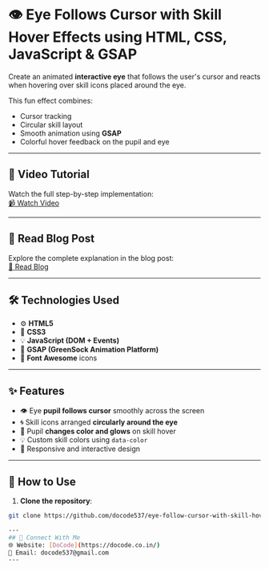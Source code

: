 # 👁️ Eye Follows Cursor with Skill Hover Effects using HTML, CSS, JavaScript & GSAP

Create an animated **interactive eye** that follows the user's cursor and reacts when hovering over skill icons placed around the eye.

This fun effect combines:
- Cursor tracking
- Circular skill layout
- Smooth animation using **GSAP**
- Colorful hover feedback on the pupil and eye

---

## 🎥 Video Tutorial  
Watch the full step-by-step implementation:  
[📹 Watch Video](#)

---

## 📝 Read Blog Post  
Explore the complete explanation in the blog post:  
[📰 Read Blog](#)

---

## 🛠️ Technologies Used

- ⚙️ **HTML5**  
- 🎨 **CSS3**  
- 💡 **JavaScript (DOM + Events)**  
- 💫 **GSAP (GreenSock Animation Platform)**  
- 🎯 **Font Awesome** icons  

---

## ✨ Features

- 👁️ Eye **pupil follows cursor** smoothly across the screen  
- 🌀 Skill icons arranged **circularly around the eye**  
- 🌈 Pupil **changes color and glows** on skill hover  
- 💡 Custom skill colors using `data-color`  
- 🧲 Responsive and interactive design  

---

## 📂 How to Use

1. **Clone the repository**:

```bash
git clone https://github.com/docode537/eye-follow-cursor-with-skill-hover-effects

---
## 📩 Connect With Me
🌐 Website: [DoCode](https://docode.co.in/)
📧 Email: docode537@gmail.com 
---
